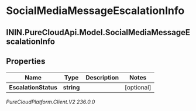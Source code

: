 # SocialMediaMessageEscalationInfo

## ININ.PureCloudApi.Model.SocialMediaMessageEscalationInfo

## Properties

|Name | Type | Description | Notes|
|------------ | ------------- | ------------- | -------------|
| **EscalationStatus** | **string** |  | [optional] |



_PureCloudPlatform.Client.V2 236.0.0_
